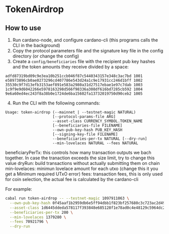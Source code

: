 # TokenAirdrop

## How to use

1. Run cardano-node, and configure cardano-cli (this programs calls the CLI in the background)
2. Copy the protocol parameters file and the signature key file in the config directory (or change the config)
3. Create a `config/beneficiaries` file with the recipient pub key hashes and the token amounts they receive divided by a space:

```
adfd87319bd09c9e3ea10b251ccb046f87c5440343157e348c3ac7bd 1001
e58973896cb0ae0273296cd407786e543d24a1c9e17931cc246d1bff 1002
35530c9f7d13efb3153aef891e583a2980a31d27517ebae1e97c7dab 1003
1c9f9e9d6042266e5978163298d566f98336a308df616bd7285cb592 1004
9e6a60ed4ec243f8a38b0e1724de6ba15602fa13732019750d90ceb2 1005
```

4. Run the CLI with the following commands:

```
Usage: token-airdrop (--mainnet | --testnet-magic NATURAL)
                     [--protocol-params-file ARG]
                     --asset-class CURRENCY_SYMBOL.TOKEN_NAME
                     [--beneficiaries-file FILENAME]
                     --own-pub-key-hash PUB_KEY_HASH
                     [--signing-key-file FILENAME]
                     --beneficiaries-per-tx NATURAL [--dry-run]
                     --min-lovelaces NATURAL --fees NATURAL
```

beneficiaryPerTx: this controls how many transaction outputs we bach together. In case the tranaction exceeds the size limit, try to change this value
dryRun: build transactions without actually submitting them on chain
min-lovelaces: minimun lovelace amount for each utxo (change this it you get a Minimum required UTxO error)
fees: transaction fees, this is only used for coin selection, the actual fee is calculated by the cardano-cli

For example:

```sh
cabal run token-airdrop -- --testnet-magic 1097911063 \
  --own-pub-key-hash 0f45aaf1b2959db6e5ff94dbb1f823bf257680c3c723ac2d49f97546 \
  --asset-class 1d6445ddeda578117f393848e685128f1e78ad0c4e48129c5964dc2e.testToken \
  --beneficiaries-per-tx 200 \
  --min-lovelaces 1379280 \
  --fees 70921796 \
  --dry-run
```
